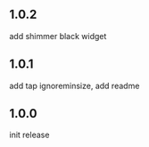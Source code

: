 ## 1.0.2
add shimmer black widget

## 1.0.1

add tap ignoreminsize,
add readme

## 1.0.0

init release
